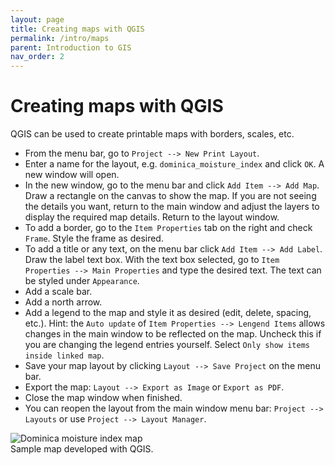 ```yaml
---
layout: page
title: Creating maps with QGIS
permalink: /intro/maps
parent: Introduction to GIS
nav_order: 2
---
```


# Creating maps with QGIS

QGIS can be used to create printable maps with borders, scales, etc.

* From the menu bar, go to ```Project --> New Print Layout```.
* Enter a name for the layout, e.g. ```dominica_moisture_index``` and click ```OK```. A new window will open.
* In the new window, go to the menu bar and click ```Add Item --> Add Map```. Draw a rectangle on the canvas to show the map. If you are not seeing the details you want, return to the main window and adjust the layers to display the required map details. Return to the layout window.
* To add a border, go to the ```Item Properties``` tab on the right and check ```Frame```. Style the frame as desired.
* To add a title or any text, on the menu bar click ```Add Item --> Add Label```. Draw the label text box. With the text box selected, go to ```Item Properties --> Main Properties``` and type the desired text. The text can be styled under ```Appearance```.
* Add a scale bar.
* Add a north arrow.
* Add a legend to the map and style it as desired (edit, delete, spacing, etc.). Hint: the ```Auto update``` of ```Item Properties --> Lengend Items``` allows changes in the main window to be reflected on the map. Uncheck this if you are changing the legend entries yourself. Select ```Only show items inside linked map```.
* Save your map layout by clicking ```Layout --> Save Project``` on the menu bar.
* Export the map: ```Layout --> Export as Image``` or ```Export as PDF```.
* Close the map window when finished.
* You can reopen the layout from the main window menu bar: ```Project --> Layouts``` or use ```Project --> Layout Manager```.

![Dominica moisture index map]({{site.url}}/assets/images/dominica-moisture-index.png)<br/>Sample map developed with QGIS.
<!-- ![Dominica moisture index map](D:\OneDrive - The University of the West Indies\Agri-geo-informatics\GIS\geo-info\assets\images\dominica-moisture-index.png)<br/>
Sample map developed with QGIS. -->
